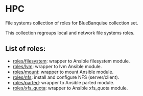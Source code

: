 # HPC

File systems collection of roles for BlueBanquise collection set.

This collection regroups local and network file systems roles.

## List of roles:

* [roles/filesystem](roles/filesystem): wrapper to Ansible filesystem module.
* [roles/lvm](roles/lvm): wrapper to lvm Ansible module.
* [roles/mount](roles/mount): wrapper to mount Ansible module.
* [roles/nfs](roles/nfs): install and configure NFS (server/client).
* [roles/parted](roles/parted): wrapper to Ansible parted module.
* [roles/xfs_quota](roles/xfs_quota): wrapper to Ansible xfs_quota module.
